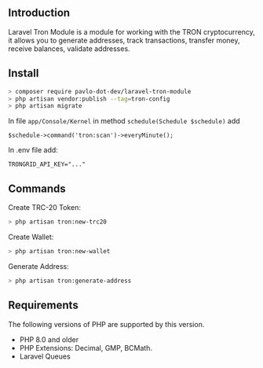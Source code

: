 ## Introduction

Laravel Tron Module is a module for working with the TRON cryptocurrency, it allows you to generate addresses, track transactions, transfer money, receive balances, validate addresses.

## Install

```bash
> composer require pavlo-dot-dev/laravel-tron-module
> php artisan vendor:publish --tag=tron-config
> php artisan migrate
```

In file `app/Console/Kernel` in method `schedule(Schedule $schedule)` add 
```
$schedule->command('tron:scan')->everyMinute();
```

In .env file add:
```
TRONGRID_API_KEY="..."
```

## Commands

Create TRC-20 Token:

```bash
> php artisan tron:new-trc20
```

Create Wallet:

```bash
> php artisan tron:new-wallet
```

Generate Address:

```bash
> php artisan tron:generate-address
```

## Requirements

The following versions of PHP are supported by this version.

* PHP 8.0 and older
* PHP Extensions: Decimal, GMP, BCMath.
* Laravel Queues